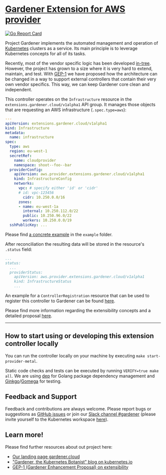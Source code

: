 # [Gardener Extension for AWS provider](https://gardener.cloud)

[![Go Report Card](https://goreportcard.com/badge/github.com/metal-pod/gardener-extension-provider-metal)](https://goreportcard.com/report/github.com/metal-pod/gardener-extension-provider-metal)

Project Gardener implements the automated management and operation of [Kubernetes](https://kubernetes.io/) clusters as a service. Its main principle is to leverage Kubernetes concepts for all of its tasks.

Recently, most of the vendor specific logic has been developed [in-tree](https://github.com/gardener/gardener). However, the project has grown to a size where it is very hard to extend, maintain, and test. With [GEP-1](https://github.com/gardener/gardener/blob/master/docs/proposals/01-extensibility.md) we have proposed how the architecture can be changed in a way to support external controllers that contain their very own vendor specifics. This way, we can keep Gardener core clean and independent.

This controller operates on the `Infrastructure` resource in the `extensions.gardener.cloud/v1alpha1` API group. It manages those objects that are requesting an AWS infrastructure (`.spec.type=aws`):

```yaml
---
apiVersion: extensions.gardener.cloud/v1alpha1
kind: Infrastructure
metadata:
  name: infrastructure
spec:
  type: aws
  region: eu-west-1
  secretRef:
    name: cloudprovider
    namespace: shoot--foo--bar
  providerConfig:
    apiVersion: aws.provider.extensions.gardener.cloud/v1alpha1
    kind: InfrastructureConfig
    networks:
      vpc: # specify either 'id' or 'cidr'
      # id: vpc-123456
        cidr: 10.250.0.0/16
      zones:
      - name: eu-west-1a
        internal: 10.250.112.0/22
        public: 10.250.96.0/22
        workers: 10.250.0.0/19
  sshPublicKey: ...

```

Please find [a concrete example](example/infrastructure.yaml) in the `example` folder.

After reconciliation the resulting data will be stored in the resource's `.status` field:

```yaml
...
status:
  ...
  providerStatus:
    apiVersion: aws.provider.extensions.gardener.cloud/v1alpha1
    kind: InfrastructureStatus
    ...
```

An example for a `ControllerRegistration` resource that can be used to register this controller to Gardener can be found [here](example/controller-registration.yaml).

Please find more information regarding the extensibility concepts and a detailed proposal [here](https://github.com/gardener/gardener/blob/master/docs/proposals/01-extensibility.md).

----

## How to start using or developing this extension controller locally

You can run the controller locally on your machine by executing `make start-provider-metal`.

Static code checks and tests can be executed by running `VERIFY=true make all`. We are using [dep](https://github.com/golang/dep) for Golang package dependency management and [Ginkgo](https://github.com/onsi/ginkgo)/[Gomega](https://github.com/onsi/gomega) for testing.

## Feedback and Support

Feedback and contributions are always welcome. Please report bugs or suggestions as [GitHub issues](https://github.com/gardener/gardener-extensions/issues) or join our [Slack channel #gardener](https://kubernetes.slack.com/messages/gardener) (please invite yourself to the Kubernetes workspace [here](http://slack.k8s.io)).

## Learn more!

Please find further resources about out project here:

* [Our landing page gardener.cloud](https://gardener.cloud/)
* ["Gardener, the Kubernetes Botanist" blog on kubernetes.io](https://kubernetes.io/blog/2018/05/17/gardener/)
* [GEP-1 (Gardener Enhancement Proposal) on extensibility](https://github.com/gardener/gardener/blob/master/docs/proposals/01-extensibility.md)
